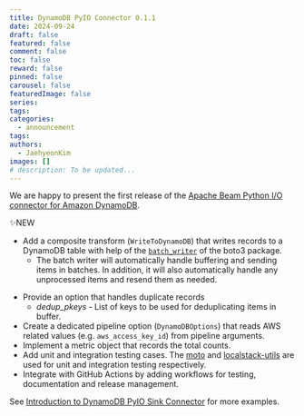 ```yaml
---
title: DynamoDB PyIO Connector 0.1.1
date: 2024-09-24
draft: false
featured: false
comment: false
toc: false
reward: false
pinned: false
carousel: false
featuredImage: false
series:
tags:
categories:
  - announcement
tags: 
authors:
  - JaehyeonKim
images: []
# description: To be updated...
---
```


We are happy to present the first release of the [Apache Beam Python I/O connector for Amazon DynamoDB](https://github.com/beam-pyio/dynamodb_pyio).

✨NEW

- Add a composite transform (`WriteToDynamoDB`) that writes records to a DynamoDB table with help of the [`batch_writer`](https://boto3.amazonaws.com/v1/documentation/api/latest/reference/services/dynamodb/table/batch_writer.html) of the boto3 package.
  - The batch writer will automatically handle buffering and sending items in batches. In addition, it will also automatically handle any unprocessed items and resend them as needed.


<!--more-->

- Provide an option that handles duplicate records
  - *dedup_pkeys* - List of keys to be used for deduplicating items in buffer.
- Create a dedicated pipeline option (`DynamoDBOptions`) that reads AWS related values (e.g. `aws_access_key_id`) from pipeline arguments.
- Implement a metric object that records the total counts.
- Add unit and integration testing cases. The [moto](https://github.com/getmoto/moto) and [localstack-utils](https://docs.localstack.cloud/user-guide/tools/testing-utils/) are used for unit and integration testing respectively.
- Integrate with GitHub Actions by adding workflows for testing, documentation and release management.

See [Introduction to DynamoDB PyIO Sink Connector](/blog/2024/dynamodb-pyio-intro/) for more examples.
